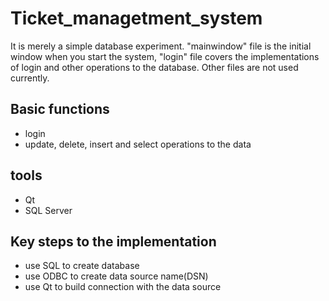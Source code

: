 # Ticket_managetment_system
It is merely a simple database experiment. "mainwindow" file is the initial window when you start the system, "login" file covers the implementations of login and other operations to the database. Other files are not used currently.
## Basic functions
+ login 
+ update, delete, insert and select operations to the data
## tools
+ Qt
+ SQL Server
## Key steps to the implementation
+ use SQL to create database
+ use ODBC to create data source name(DSN)
+ use Qt to build connection with the data source

